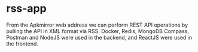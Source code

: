 # rss-app
From the Apkmirror web address we can perform REST API operations by pulling the API in XML format via RSS. Docker, Redis, MongoDB Compass, Postman and NodeJS were used in the backend, and ReactJS were used in the frontend.
